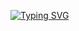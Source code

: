 [![Typing SVG](https://readme-typing-svg.herokuapp.com/?lines=01001000+01101001+00111010+00101001)](https://git.io/typing-svg)
